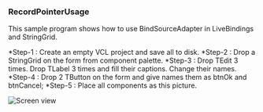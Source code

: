 ### RecordPointerUsage
This sample program shows how to use BindSourceAdapter in LiveBindings and StringGrid.

*Step-1 : Create an empty VCL project and save all to disk.
*Step-2 : Drop a StringGrid on the form from component palette.
*Step-3 : Drop TEdit 3 times. Drop TLabel 3 times and fill their captions. Change their names.
*Step-4 : Drop 2 TButton on the form and give names them as btnOk and btnCancel;
*Step-5 : Place all components as this picture.

![Screen view](https://raw.githubusercontent.com/mozpinar/RecordPointerUsage/master/MainFormPic.png)
